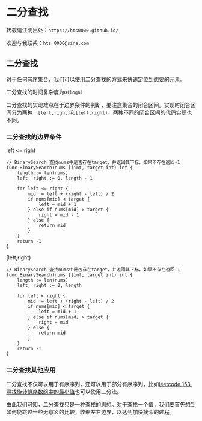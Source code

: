 # 二分查找


<!--more-->

转载请注明出处：`https://hts0000.github.io/`

欢迎与我联系：`hts_0000@sina.com`

## 二分查找
对于任何有序集合，我们可以使用二分查找的方式来快速定位到想要的元素。

二分查找的时间复杂度为`O(logn)`

二分查找的实现难点在于边界条件的判断，要注意集合的闭合区间。实现时闭合区间分为两种：`[left,right]`和`[left,right)`，两种不同的闭合区间的代码实现也不同。

### 二分查找的边界条件
left <= right

```golang
// BinarySearch 查找nums中是否存在target，并返回其下标，如果不存在返回-1
func BinarySearch(nums []int, target int) int {
	length := len(nums)
	left, right := 0, length - 1
	
	for left <= right {
		mid := left + (right - left) / 2
		if nums[mid] < target {
			left = mid + 1
		} else if nums[mid] > target {
			right = mid - 1
		} else {
			return mid
		}
	}
	return -1
}
```

[left,right)

```golang
// BinarySearch 查找nums中是否存在target，并返回其下标，如果不存在返回-1
func BinarySearch(nums []int, target int) int {
	length := len(nums)
	left, right := 0, length
	
	for left < right {
		mid := left + (right - left) / 2
		if nums[mid] < target {
			left = mid + 1
		} else if nums[mid] > target {
			right = mid
		} else {
			return mid
		}
	}
	return -1
}
```

### 二分查找其他应用
二分查找不仅可以用于有序序列，还可以用于部分有序序列，比如[leetcode 153.寻找旋转排序数组中的最小值](https://leetcode-cn.com/problems/find-minimum-in-rotated-sorted-array/)也可以使用二分法。

由此我们可知，二分查找只是一种查找的思想。对于查找一个值，我们要首先想到如何能跳过一些无意义的比较，收缩左右边界，以达到加快搜索的过程。

